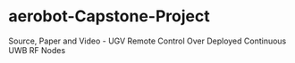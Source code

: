# aerobot-Capstone-Project
Source, Paper and Video - UGV Remote Control Over Deployed Continuous UWB RF Nodes
